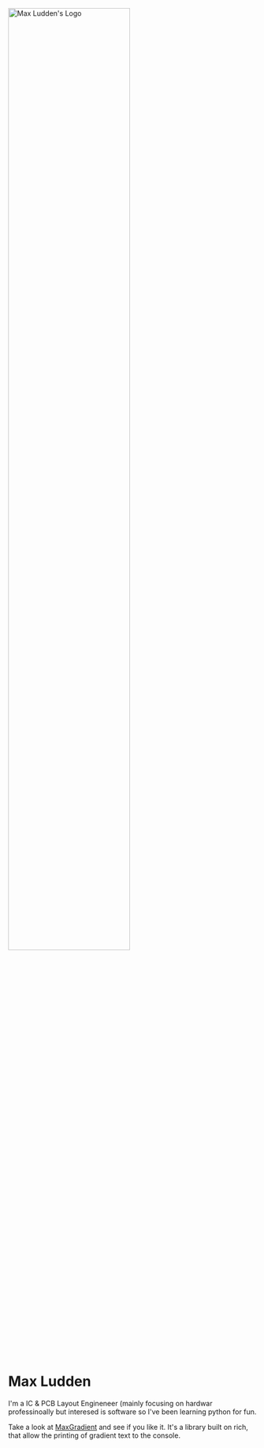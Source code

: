 <img width=70% height=70% src="https://github.com/maxludden/maxludden/assets/51646468/dff29293-4afb-40a5-8e1a-275108898845" alt="Max Ludden's Logo" style="margin-left:auto;margin-right:auto;">

# Max Ludden

I'm a IC & PCB Layout Engineneer (mainly focusing on hardwar professinoally but interesed is software so I've been learning python for fun.

Take a look at [MaxGradient](https://GitHub.com/maxludden/maxgradient) and see if you like it. It's a library built on rich, that allow the printing of gradient text to the console.

<!--![MaxLogo](https://github.com/maxludden/maxludden/assets/51646468/dff29293-4afb-40a5-8e1a-275108898845)-->

